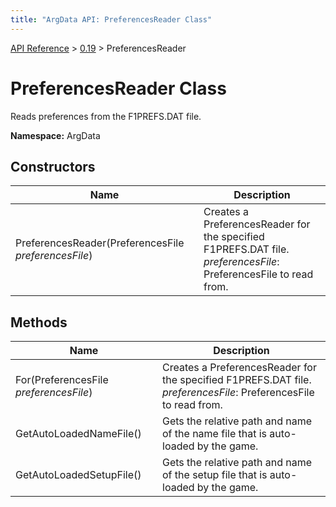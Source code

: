 ```yaml
---
title: "ArgData API: PreferencesReader Class"
---
```


[API Reference](/argdata/api) &gt; [0.19](/argdata/api/0.19) &gt; PreferencesReader

# PreferencesReader Class

Reads preferences from the F1PREFS.DAT file.

**Namespace:** ArgData

## Constructors

<table class="table table-bordered table-striped ">
<thead>
  <tr>
    <th>Name</th>
    <th>Description</th>
  </tr>
</thead>
<tbody>
  <tr>
    <td>PreferencesReader(PreferencesFile <em>preferencesFile</em>)</td>
    <td>Creates a PreferencesReader for the specified F1PREFS.DAT file.<br /><em>preferencesFile</em>: PreferencesFile to read from.<br /></td>
  </tr>
</tbody>
</table>


## Methods

<table class="table table-bordered table-striped ">
<thead>
  <tr>
    <th>Name</th>
    <th>Description</th>
  </tr>
</thead>
<tbody>
  <tr>
    <td>For(PreferencesFile <em>preferencesFile</em>)</td>
    <td>Creates a PreferencesReader for the specified F1PREFS.DAT file.<br /><em>preferencesFile</em>: PreferencesFile to read from.<br /></td>
  </tr>
  <tr>
    <td>GetAutoLoadedNameFile()</td>
    <td>Gets the relative path and name of the name file that is auto-loaded by the game.</td>
  </tr>
  <tr>
    <td>GetAutoLoadedSetupFile()</td>
    <td>Gets the relative path and name of the setup file that is auto-loaded by the game.</td>
  </tr>
</tbody>
</table>


